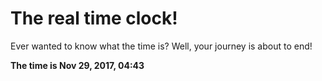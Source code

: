 # The real time clock!

Ever wanted to know what the time is? Well, your journey is about to end!

**The time is Nov 29, 2017, 04:43**